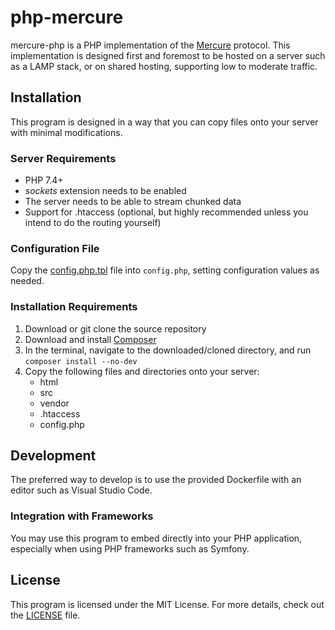# php-mercure
mercure-php is a PHP implementation of the [Mercure](https://mercure.rocks/) protocol. This implementation is designed first and foremost to be hosted on a server such as a LAMP stack, or on shared hosting, supporting low to moderate traffic.

## Installation
This program is designed in a way that you can copy files onto your server with minimal modifications.

### Server Requirements
* PHP 7.4+
* _sockets_ extension needs to be enabled
* The server needs to be able to stream chunked data
* Support for .htaccess (optional, but highly recommended unless you intend to do the routing yourself)

### Configuration File
Copy the [config.php.tpl](config.php.tpl) file into `config.php`, setting configuration values as needed.

### Installation Requirements
1. Download or git clone the source repository
2. Download and install [Composer](https://getcomposer.org/download/)
3. In the terminal, navigate to the downloaded/cloned directory, and run `composer install --no-dev`
4. Copy the following files and directories onto your server:
    * html
    * src
    * vendor
    * .htaccess
    * config.php

## Development
The preferred way to develop is to use the provided Dockerfile with an editor such as Visual Studio Code.

### Integration with Frameworks
You may use this program to embed directly into your PHP application, especially when using PHP frameworks such as Symfony.

## License
This program is licensed under the MIT License. For more details, check out the [LICENSE](LICENSE) file.
